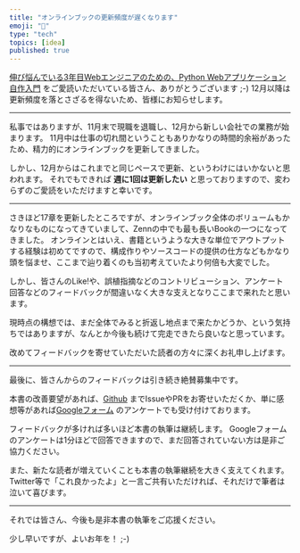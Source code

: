 ```yaml
---
title: "オンラインブックの更新頻度が遅くなります"
emoji: "🚶"
type: "tech"
topics: [idea]
published: true
---
```



[伸び悩んでいる3年目Webエンジニアのための、Python Webアプリケーション自作入門](https://zenn.dev/bigen1925/books/introduction-to-web-application-with-python) をご愛読いただいている皆さん、ありがとうございます ;-)
12月以降は更新頻度を落とさざるを得ないため、皆様にお知らせします。

---

私事ではありますが、11月末で現職を退職し、12月から新しい会社での業務が始まります。
11月中は仕事の切れ間ということもありかなりの時間的余裕があったため、精力的にオンラインブックを更新してきました。

しかし、12月からはこれまでと同じペースで更新、というわけにはいかないと思われます。
それでもできれば **週に1回は更新したい** と思っておりますので、変わらずのご愛読をいただけますと幸いです。

---

さきほど17章を更新したところですが、オンラインブック全体のボリュームもかなりなものになってきていまして、Zennの中でも最も長いBookの一つになってきました。
オンラインとはいえ、書籍というような大きな単位でアウトプットする経験は初めてですので、構成作りやソースコードの提供の仕方などもかなり頭を悩ませ、ここまで辿り着くのも当初考えていたより何倍も大変でした。

しかし、皆さんのLike!や、誤植指摘などのコントリビューション、アンケート回答などのフィードバックが間違いなく大きな支えとなりここまで来れたと思います。

現時点の構想では、まだ全体でみると折返し地点まで来たかどうか、という気持ちではありますが、なんとか今後も続けて完走できたら良いなと思っています。

改めてフィードバックを寄せていただいた読者の方々に深くお礼申し上げます。

---
最後に、皆さんからのフィードバックは引き続き絶賛募集中です。

本書の改善要望があれば、[Github](https://github.com/bigen1925/introduction-to-web-application-with-python) までIssueやPRをお寄せいただくか、単に感想等があれば[Googleフォーム](https://docs.google.com/forms/d/1qTTNPbyPyAAMYALth5uDqgsDGmlCe-BXLYYDLk0QKfw/edit?usp=drive_web) のアンケートでも受け付けております。

フィードバックが多ければ多いほど本書の執筆は継続します。
Googleフォームのアンケートは1分ほどで回答できますので、まだ回答されていない方は是非ご協力ください。

また、新たな読者が増えていくことも本書の執筆継続を大きく支えてくれます。
Twitter等で「これ良かったよ」と一言ご共有いただければ、それだけで筆者は泣いて喜びます。

---

それでは皆さん、今後も是非本書の執筆をご応援ください。

少し早いですが、よいお年を！ ;-)
